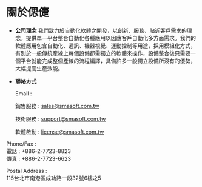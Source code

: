 # 關於偲倢

* **公司理念** 我們致力於自動化軟體之開發，以創新、服務、貼近客戶需求的理念，提供單一平台整合自動化各種應用以因應客戶自動化多方面需求。我們的軟體應用包含自動化、通訊、機器視覺、運動控制等用途，採用模組化方式，有別於一般傳統產線上每個設備都需獨立的軟體來操作，設備整合後只需要一個平台就能完成整個產線的流程編譯，具備許多一般獨立設備所沒有的優勢，大幅提高生產效能。
* **聯絡方式**  

  Email :  

  銷售服務 : sales@smasoft.com.tw  

  技術服務 : support@smasoft.com.tw  

  軟體啟動 : license@smasoft.com.tw  

Phone/Fax :  
電話 : +886-2-7723-8823  
傳真 : +886-2-7723-6623

Postal Address :  
115台北市南港區成功路一段32號6樓之5

